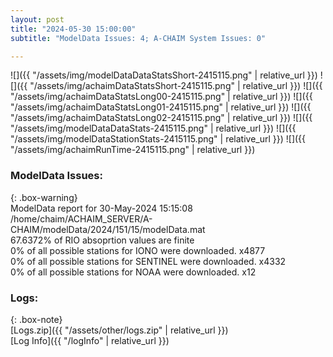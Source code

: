 ```yaml
---
layout: post
title: "2024-05-30 15:00:00"
subtitle: "ModelData Issues: 4; A-CHAIM System Issues: 0"

---
```


![]({{ "/assets/img/modelDataDataStatsShort-2415115.png" | relative_url }})
![]({{ "/assets/img/achaimDataStatsShort-2415115.png" | relative_url }})
![]({{ "/assets/img/achaimDataStatsLong00-2415115.png" | relative_url }})
![]({{ "/assets/img/achaimDataStatsLong01-2415115.png" | relative_url }})
![]({{ "/assets/img/achaimDataStatsLong02-2415115.png" | relative_url }})
![]({{ "/assets/img/modelDataDataStats-2415115.png" | relative_url }})
![]({{ "/assets/img/modelDataStationStats-2415115.png" | relative_url }})
![]({{ "/assets/img/achaimRunTime-2415115.png" | relative_url }})


### ModelData Issues:  
  
{: .box-warning}  
 ModelData report for 30-May-2024 15:15:08   
 /home/chaim/ACHAIM_SERVER/A-CHAIM/modelData/2024/151/15/modelData.mat   
 67.6372% of RIO absoprtion values are finite   
 0% of all possible stations for IONO were downloaded. x4877   
 0% of all possible stations for SENTINEL were downloaded. x4332   
 0% of all possible stations for NOAA were downloaded. x12   
  


### Logs:  
  
{: .box-note}  
[Logs.zip]({{ "/assets/other/logs.zip" | relative_url }})  
[Log Info]({{ "/logInfo" | relative_url }})  
